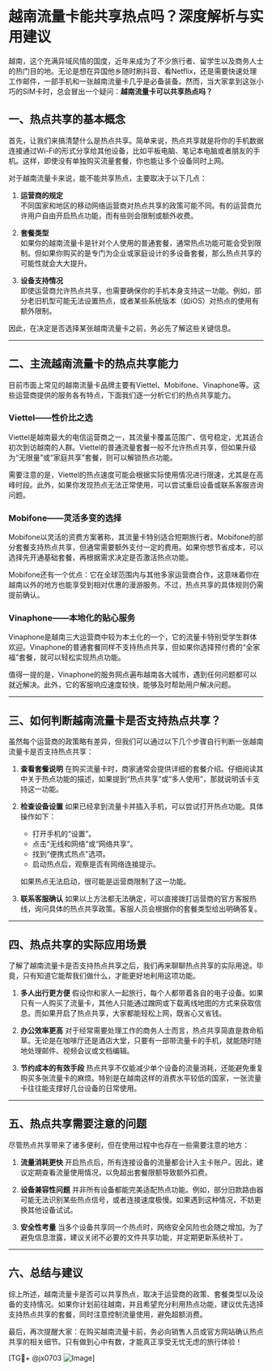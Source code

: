 # 越南流量卡能共享热点吗？深度解析与实用建议

越南，这个充满异域风情的国度，近年来成为了不少旅行者、留学生以及商务人士的热门目的地。无论是想在异国他乡随时刷抖音、看Netflix，还是需要快速处理工作邮件，一部手机和一张越南流量卡几乎是必备装备。然而，当大家拿到这张小巧的SIM卡时，总会冒出一个疑问：**越南流量卡可以共享热点吗？**

## 一、热点共享的基本概念

首先，让我们来搞清楚什么是热点共享。简单来说，热点共享就是将你的手机数据连接通过Wi-Fi的形式分享给其他设备，比如平板电脑、笔记本电脑或者朋友的手机。这样，即使没有单独购买流量套餐，你也能让多个设备同时上网。

对于越南流量卡来说，能不能共享热点，主要取决于以下几点：

1. **运营商的规定**  
   不同国家和地区的移动网络运营商对热点共享的政策可能不同。有的运营商允许用户自由开启热点功能，而有些则会限制或额外收费。

2. **套餐类型**  
   如果你的越南流量卡是针对个人使用的普通套餐，通常热点功能可能会受到限制。但如果你购买的是专门为企业或家庭设计的多设备套餐，那么热点共享的可能性就会大大提升。

3. **设备支持情况**  
   即使运营商允许热点共享，也需要确保你的手机本身支持这一功能。例如，部分老旧机型可能无法设置热点，或者某些系统版本（如iOS）对热点的使用有额外限制。

因此，在决定是否选择某张越南流量卡之前，务必先了解这些关键信息。

---

## 二、主流越南流量卡的热点共享能力

目前市面上常见的越南流量卡品牌主要有Viettel、Mobifone、Vinaphone等。这些运营商提供的服务各有特点，下面我们逐一分析它们的热点共享能力。

### Viettel——性价比之选
Viettel是越南最大的电信运营商之一，其流量卡覆盖范围广、信号稳定，尤其适合初次到访越南的人群。Viettel的普通流量套餐一般不允许热点共享，但如果升级为“无限量”或“家庭共享”套餐，则可以解锁热点功能。

需要注意的是，Viettel的热点速度可能会根据实际使用情况进行限速，尤其是在高峰时段。此外，如果你发现热点无法正常使用，可以尝试重启设备或联系客服咨询问题。

### Mobifone——灵活多变的选择
Mobifone以灵活的资费方案著称，其流量卡特别适合短期旅行者。Mobifone的部分套餐支持热点共享，但通常需要额外支付一定的费用。如果你想节省成本，可以选择先开通基础套餐，再根据需求决定是否激活热点功能。

Mobifone还有一个优点：它在全球范围内与其他多家运营商合作，这意味着你在越南以外的地方也能享受到相对优惠的漫游服务。不过，热点共享的具体规则仍需提前确认。

### Vinaphone——本地化的贴心服务
Vinaphone是越南三大运营商中较为本土化的一个，它的流量卡特别受学生群体欢迎。Vinaphone的普通套餐同样不支持热点共享，但如果你选择预付费的“全家福”套餐，就可以轻松实现热点功能。

值得一提的是，Vinaphone的服务网点遍布越南各大城市，遇到任何问题都可以就近解决。此外，它的客服响应速度较快，能够及时帮助用户解决问题。

---

## 三、如何判断越南流量卡是否支持热点共享？

虽然每个运营商的政策略有差异，但我们可以通过以下几个步骤自行判断一张越南流量卡是否支持热点共享：

1. **查看套餐说明**
   在购买流量卡时，商家通常会提供详细的套餐介绍。仔细阅读其中关于热点功能的描述，如果提到“热点共享”或“多人使用”，那就说明该卡支持这一功能。

2. **检查设备设置**
   如果已经拿到流量卡并插入手机，可以尝试打开热点功能。具体操作如下：
   - 打开手机的“设置”。
   - 点击“无线和网络”或“网络共享”。
   - 找到“便携式热点”选项。
   - 启动热点后，观察是否有网络连接提示。

   如果热点无法启动，很可能是运营商限制了这一功能。

3. **联系客服确认**
   如果以上方法都无法确定，可以直接拨打运营商的官方客服热线，询问具体的热点共享政策。客服人员会根据你的套餐类型给出明确答复。

---

## 四、热点共享的实际应用场景

了解了越南流量卡是否支持热点共享之后，我们再来聊聊热点共享的实际用途。毕竟，只有知道它能帮我们做什么，才能更好地利用这项功能。

1. **多人出行更方便**
   假设你和家人一起旅行，每个人都带着各自的电子设备。如果只有一人购买了流量卡，其他人只能通过蹭网或下载离线地图的方式来获取信息。而如果开启了热点共享，大家都能轻松上网，既省心又省钱。

2. **办公效率更高**
   对于经常需要处理工作的商务人士而言，热点共享简直是救命稻草。无论是在咖啡厅还是酒店大堂，只要有一部带流量卡的手机，就能随时随地处理邮件、视频会议或文档编辑。

3. **节约成本的有效手段**
   热点共享不仅能减少单个设备的流量消耗，还能避免重复购买多张流量卡的麻烦。特别是在越南这样的消费水平较低的国家，一张流量卡往往能支撑好几台设备的日常使用。

---

## 五、热点共享需要注意的问题

尽管热点共享带来了诸多便利，但在使用过程中也存在一些需要注意的地方：

1. **流量消耗更快**
   开启热点后，所有连接设备的流量都会计入主卡账户。因此，建议定期查看流量使用情况，以免超出套餐限额导致额外扣费。

2. **设备兼容性问题**
   并非所有设备都能完美适配热点功能。例如，部分旧款路由器可能无法识别某些热点信号，或者连接速度极慢。如果遇到这种情况，不妨更换其他设备试试。

3. **安全性考量**
   当多个设备共享同一个热点时，网络安全风险也会随之增加。为了避免信息泄露，建议关闭不必要的文件共享功能，并定期更新系统补丁。

---

## 六、总结与建议

综上所述，越南流量卡是否可以共享热点，取决于运营商的政策、套餐类型以及设备的支持情况。如果你计划前往越南，并且希望充分利用热点功能，建议优先选择支持热点共享的套餐，同时注意控制流量使用，避免超额消费。

最后，再次提醒大家：在购买越南流量卡前，务必向销售人员或官方网站确认热点共享的相关细节。只有做到心中有数，才能真正享受无忧无虑的旅行体验！

[TG💪+ @jx0703 ![Image](https://github.com/user-attachments/assets/dbca1d08-cadb-493c-b0ec-ad6f7a83f270)]